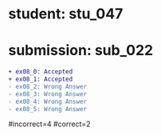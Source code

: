 # student: stu_047
# submission: sub_022

```diff
+ ex08_0: Accepted
+ ex08_1: Accepted
- ex08_2: Wrong Answer
- ex08_3: Wrong Answer
- ex08_4: Wrong Answer
- ex08_5: Wrong Answer
```
#incorrect=4
#correct=2
